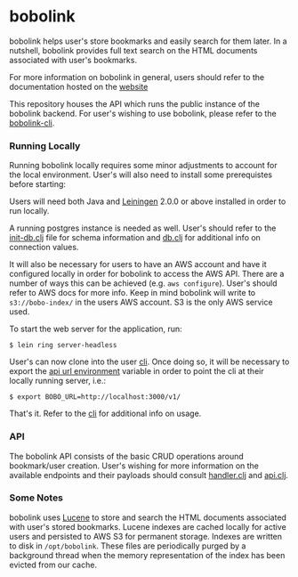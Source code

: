 # bobolink

bobolink helps user's store bookmarks and easily search for them later. In a nutshell, bobolink provides full text search on the HTML documents
associated with user's bookmarks.

For more information on bobolink in general, users should refer to the documentation hosted on the [website](https://bobolink.me)

This repository houses the API which runs the public instance of the bobolink backend. For user's wishing to use bobolink,
please refer to the [bobolink-cli](https://github.com/jtanza/bobolink-cli).

### Running Locally

Running bobolink locally requires some minor adjustments to account for the local environment. User's will also need to 
install some prerequistes before starting:

Users will need both Java and [Leiningen](https://github.com/technomancy/leiningen) 2.0.0 or above installed in order to run locally.

A running postgres instance is needed as well. User's should refer to the [init-db.clj](https://github.com/jtanza/bobolink/blob/client-server/resources/init-db.sql) file for schema information and
[db.clj](https://github.com/jtanza/bobolink/blob/client-server/src/bobolink/db.clj) for additional info on connection values.

It will also be necessary for users to have an AWS account and have it configured locally in order for bobolink to access
the AWS API. There are a number of ways this can be achieved (e.g. `aws configure`). User's should refer to AWS docs for 
more info. Keep in mind bobolink will write to `s3://bobo-index/` in the users AWS account. S3 is the only AWS service used.

To start the web server for the application, run:

```
$ lein ring server-headless
```

User's can now clone into the user [cli](https://github.com/jtanza/bobolink-cli). Once doing so, it will be necessary to export the [api url environment](https://github.com/jtanza/bobolink-cli/blob/master/bobolink/api.py#L5) variable in order to point the cli at their locally running server, i.e.:

```
$ export BOBO_URL=http://localhost:3000/v1/
```

That's it. Refer to the [cli](https://github.com/jtanza/bobolink-cli) for additional info on usage.

### API

The bobolink API consists of the basic CRUD operations around bookmark/user creation. User's wishing for more information
on the available endpoints and their payloads should consult [handler.clj](https://github.com/jtanza/bobolink/blob/client-server/src/bobolink/handler.clj) and [api.clj](https://github.com/jtanza/bobolink/blob/client-server/src/bobolink/api.clj). 
	
### Some Notes

bobolink uses [Lucene](https://lucene.apache.org/) to store and search the HTML documents associated with user's stored bookmarks. 
Lucene indexes are cached locally for active users and persisted to AWS S3 for permanent storage. Indexes are written
to disk in `/opt/bobolink`. These files are periodically purged by a background thread when the memory representation of
the index has been evicted from our cache.





